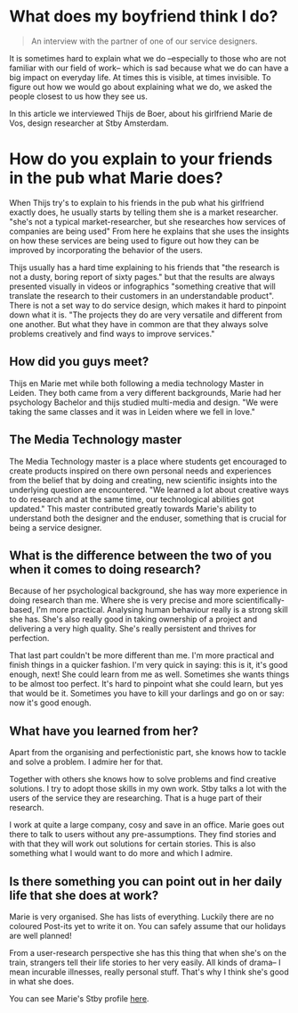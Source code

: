 # What does my boyfriend think I do?

> An interview with the partner of one of our service designers.

It is sometimes hard to explain what we do –especially to those who are not familiar with our field of work– which is sad because what we do can have a big impact on everyday life. At times this is visible, at times invisible. To figure out how we would go about explaining what we do, we asked the people closest to us how they see us.

In this article we interviewed Thijs de Boer, about his girlfriend Marie de Vos, design researcher at Stby Amsterdam.  

# How do you explain to your friends in the pub what Marie does?
When Thijs try's to explain to his friends in the pub what his girlfriend exactly does, he usually starts by telling them she is a market researcher. "she's not a typical market-researcher, but she researches how services of companies are being used" From here he explains that she uses the insights on how these services are being used to figure out how they can be improved by incorporating the behavior of the users.

Thijs usually has a hard time explaining to his friends that "the research is not a dusty, boring report of sixty pages." but that the results are always presented visually in videos or infographics "something creative that will translate the research to their customers in an understandable product". There is not a set way to do service design, which makes it hard to pinpoint down what it is. "The projects they do are very versatile and different from one another. But what they have in common are that they always solve problems creatively and find ways to improve services."

## How did you guys meet?
Thijs en Marie met while both following a media technology Master in Leiden. They both came from a very different backgrounds, Marie had her psychology Bachelor and thijs studied multi-media and design. "We were taking the same classes and it was in Leiden where we fell in love."

## The Media Technology master

The Media Technology master is a place where students get encouraged to create products inspired on there own personal needs and experiences from the belief that by doing and creating, new scientific insights into the underlying question are encountered. "We learned a lot about creative ways to do research and at the same time, our technological abilities got updated." This master contributed greatly towards Marie's ability to understand both the designer and the enduser, something that is crucial for being a service designer.

## What is the difference between the two of you when it comes to doing research?

Because of her psychological background, she has way more experience in doing research than me. Where she is very precise and more scientifically-based, I'm more practical. Analysing human behaviour really is a strong skill she has. She's also really good in taking ownership of a project and delivering a very high quality. She's really persistent and thrives for perfection.

That last part couldn't be more different than me. I'm more practical and finish things in a quicker fashion. I'm very quick in saying: this is it, it's good enough, next! She could learn from me as well. Sometimes she wants things to be almost too perfect. It's hard to pinpoint what she could learn, but yes that would be it. Sometimes you have to kill your darlings and go on or say: now it's good enough.

## What have you learned from her?

Apart from the organising and perfectionistic part, she knows how to tackle and solve a problem. I admire her for that.

Together with others she knows how to solve problems and find creative solutions. I try to adopt those skills in my own work. Stby talks a lot with the users of the service they are researching. That is a huge part of their research.

I work at quite a large company, cosy and save in an office. Marie goes out there to talk to users without any pre-assumptions. They find stories and with that they will work out solutions for certain stories. This is also something what I would want to do more and which I admire.      
## Is there something you can point out in her daily life that she does at work?  

Marie is very organised. She has lists of everything. Luckily there are no coloured Post-its yet to write it on. You can safely assume that our holidays are well planned!   

From a user-research perspective she has this thing that when she's on the train, strangers tell their life stories to her very easily. All kinds of drama– I mean incurable illnesses, really personal stuff. That's why I think she's good in what she does.  

You can see Marie's Stby profile [here](http://www.stby.eu/2010/02/22/marie-de-vos/).
